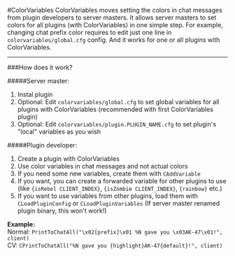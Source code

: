 #ColorVariables
ColorVariables moves setting the colors in chat messages from plugin developers to server masters. It allows server masters to set colors for all plugins (with ColorVariables) in one simple step.
For example, changing chat prefix color requires to edit just one line in `colorvariables/global.cfg` config. And it works for one or all plugins with ColorVariables.

---

###How does it work?

#####Server master:
1. Instal plugin
2. Optional: Edit `colorvariables/global.cfg` to set global variables for all plugins with ColorVariables (recommended with first ColorVariables plugin)
3. Optional: Edit `colorvariables/plugin.PLUGIN_NAME.cfg` to set plugin's "local" variables as you wish

#####Plugin developer:
1. Create a plugin with ColorVariables
2. Use color variables in chat messages and not actual colors
3. If you need some new variables, create them with `CAddVariable`
4. If you want, you can create a forwarded variable for other plugins to use (like `{isRebel CLIENT_INDEX}`, `{isZombie CLIENT_INDEX}`, `{rainbow}` etc.)
5. If you want to use variables from other plugins, load them with `CLoadPluginConfig` or `CLoadPluginVariables` (If server master renamed plugin binary, this won't work!)

**Example:**<br/>
Normal: `PrintToChatAll("\x02[prefix]\x01 %N gave you \x03AK-47\x01!", client)`<br/>
CV: `CPrintToChatAll("%N gave you {highlight}AK-47{default}!", client)`<br/>
